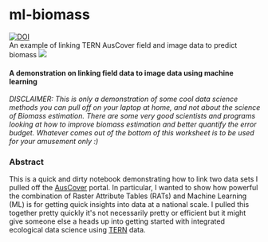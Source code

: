 # ml-biomass
[![DOI](https://zenodo.org/badge/89922939.svg)](https://zenodo.org/badge/latestdoi/89922939)  
An example of linking TERN AusCover field and image data to predict biomass
<img src='http://www.auscover.org.au/wp-content/themes/auscover/assets/images/logo.png'>  



#### A demonstration on linking field data to image data using machine learning
_DISCLAIMER: This is only a demonstration of some cool data science methods you can pull off on your laptop at home, and not about the science of Biomass estimation. There are some very good scientists and programs looking at how to improve biomass estimation and better quantify the error budget. Whatever comes out of the bottom of this worksheet is to be used for your amusement only :)_

### Abstract
This is a quick and dirty notebook demonstrating how to link two data sets I pulled off the [AusCover](http://auscover.org.au) portal. In particular, I wanted to show how powerful the combination of Raster Attribute Tables (RATs) and Machine Learning (ML) is for getting quick insights into data at a national scale.  I pulled this together pretty quickly it's not necessarily pretty or efficient but it might give someone else a heads up into getting started with integrated ecological data science using [TERN](http://www.tern.org.au/) data.

